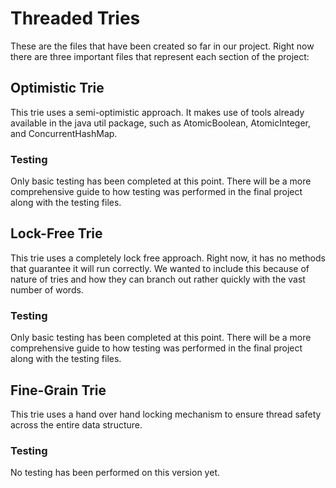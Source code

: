 # Threaded Tries

These are the files that have been created so far in our project.
Right now there are three important files that represent each section of the project:

## Optimistic Trie

This trie uses a semi-optimistic approach. It makes use of tools already available in the java util package, such as AtomicBoolean, AtomicInteger, and ConcurrentHashMap.

### Testing
Only basic testing has been completed at this point. There will be a more comprehensive guide to how testing was performed in the final project along with the testing files.

## Lock-Free Trie

This trie uses a completely lock free approach. Right now, it has no methods that guarantee it will run correctly. We wanted to include this because of nature of tries and how they can branch out rather quickly with the vast number of words.

### Testing

Only basic testing has been completed at this point. There will be a more comprehensive guide to how testing was performed in the final project along with the testing files.

## Fine-Grain Trie

This trie uses a hand over hand locking mechanism to ensure thread safety across the entire data structure.

### Testing

No testing has been performed on this version yet.